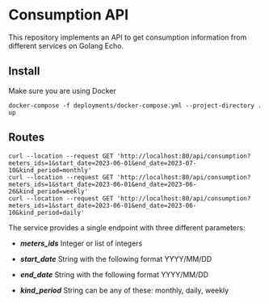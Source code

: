 # Consumption API #

This repository implements an API to get consumption information from different services on Golang Echo.

## Install

Make sure you are using Docker

```
docker-compose -f deployments/docker-compose.yml --project-directory . up
```

## Routes

```
curl --location --request GET 'http://localhost:80/api/consumption?meters_ids=1&start_date=2023-06-01&end_date=2023-07-10&kind_period=monthly'
curl --location --request GET 'http://localhost:80/api/consumption?meters_ids=1&start_date=2023-06-01&end_date=2023-06-26&kind_period=weekly'
curl --location --request GET 'http://localhost:80/api/consumption?meters_ids=1&start_date=2023-06-01&end_date=2023-06-10&kind_period=daily'
```

The service provides a single endpoint with three different parameters:  
* ***meters_ids***
Integer or list of integers

* ***start_date***
String with the following format YYYY/MM/DD

* ***end_date***
String with the following format YYYY/MM/DD

* ***kind_period***
String can be any of these: monthly, daily, weekly
